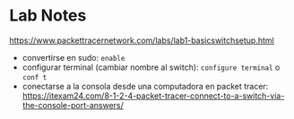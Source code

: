 # Lab Notes

<https://www.packettracernetwork.com/labs/lab1-basicswitchsetup.html>

- convertirse en sudo: `enable`
- configurar terminal (cambiar nombre al switch): `configure terminal` o `conf t`
- conectarse a la consola desde una computadora en packet tracer: <https://itexam24.com/8-1-2-4-packet-tracer-connect-to-a-switch-via-the-console-port-answers/>


